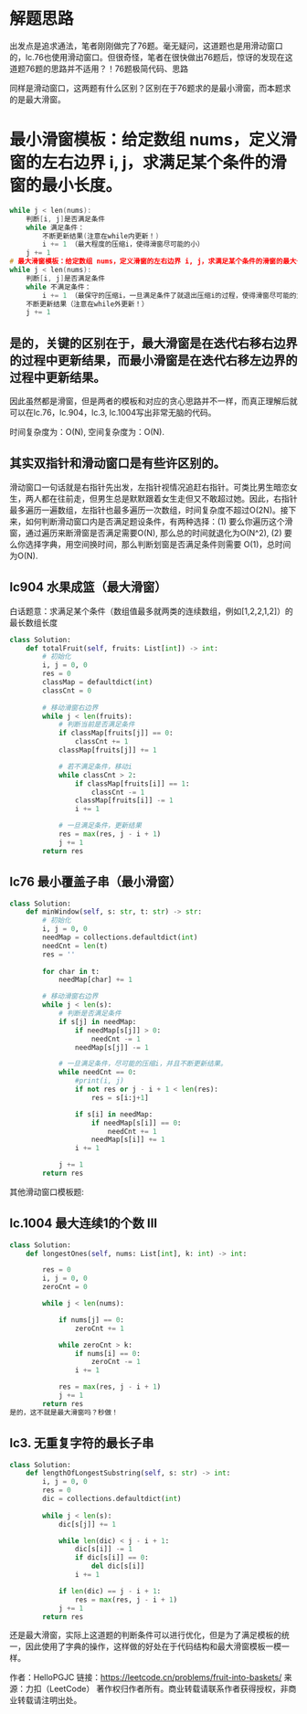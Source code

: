 # 解题思路
出发点是追求通法，笔者刚刚做完了76题。毫无疑问，这道题也是用滑动窗口的，lc.76也使用滑动窗口。但很奇怪，笔者在很快做出76题后，惊讶的发现在这道题76题的思路并不适用？！76题极简代码、思路

同样是滑动窗口，这两题有什么区别？区别在于76题求的是最小滑窗，而本题求的是最大滑窗。

# 最小滑窗模板：给定数组 nums，定义滑窗的左右边界 i, j，求满足某个条件的滑窗的最小长度。
```cpp
while j < len(nums):
    判断[i, j]是否满足条件
    while 满足条件：
        不断更新结果(注意在while内更新！)
        i += 1 （最大程度的压缩i，使得滑窗尽可能的小）
    j += 1
# 最大滑窗模板：给定数组 nums，定义滑窗的左右边界 i, j，求满足某个条件的滑窗的最大长度。
while j < len(nums):
    判断[i, j]是否满足条件
    while 不满足条件：
        i += 1 （最保守的压缩i，一旦满足条件了就退出压缩i的过程，使得滑窗尽可能的大）
    不断更新结果（注意在while外更新！）
    j += 1
```
## 是的，关键的区别在于，最大滑窗是在迭代右移右边界的过程中更新结果，而最小滑窗是在迭代右移左边界的过程中更新结果。
因此虽然都是滑窗，但是两者的模板和对应的贪心思路并不一样，而真正理解后就可以在lc.76，lc.904，lc.3, lc.1004写出非常无脑的代码。

时间复杂度为：O(N), 空间复杂度为：O(N).

## 其实双指针和滑动窗口是有些许区别的。
滑动窗口一句话就是右指针先出发，左指针视情况追赶右指针。可类比男生暗恋女生，两人都在往前走，但男生总是默默跟着女生走但又不敢超过她。因此，右指针最多遍历一遍数组，左指针也最多遍历一次数组，时间复杂度不超过O(2N)。接下来，如何判断滑动窗口内是否满足题设条件，有两种选择：(1) 要么你遍历这个滑窗，通过遍历来断滑窗是否满足需要O(N), 那么总的时间就退化为O(N^2), (2) 要么你选择字典，用空间换时间，那么判断划窗是否满足条件则需要 O(1)，总时间为O(N).

## lc904 水果成篮（最大滑窗）
白话题意：求满足某个条件（数组值最多就两类的连续数组，例如[1,2,2,1,2]）的最长数组长度
```python
class Solution:
    def totalFruit(self, fruits: List[int]) -> int:
        # 初始化
        i, j = 0, 0
        res = 0
        classMap = defaultdict(int)
        classCnt = 0
        
        # 移动滑窗右边界 
        while j < len(fruits):
            # 判断当前是否满足条件
            if classMap[fruits[j]] == 0:
                classCnt += 1
            classMap[fruits[j]] += 1

            # 若不满足条件，移动i
            while classCnt > 2:
                if classMap[fruits[i]] == 1:
                    classCnt -= 1
                classMap[fruits[i]] -= 1
                i += 1

            # 一旦满足条件，更新结果
            res = max(res, j - i + 1)
            j += 1
        return res
```
## lc76 最小覆盖子串（最小滑窗）
```python
class Solution:
    def minWindow(self, s: str, t: str) -> str:
        # 初始化
        i, j = 0, 0
        needMap = collections.defaultdict(int)
        needCnt = len(t)
        res = ''
        
        for char in t:
            needMap[char] += 1

        # 移动滑窗右边界
        while j < len(s):
            # 判断是否满足条件
            if s[j] in needMap:
                if needMap[s[j]] > 0:
                    needCnt -= 1
                needMap[s[j]] -= 1

            # 一旦满足条件，尽可能的压缩i，并且不断更新结果。
            while needCnt == 0:
                #print(i, j)
                if not res or j - i + 1 < len(res):
                    res = s[i:j+1]

                if s[i] in needMap:
                    if needMap[s[i]] == 0:
                        needCnt += 1
                    needMap[s[i]] += 1
                i += 1

            j += 1
        return res 
```
其他滑动窗口模板题:
## lc.1004 最大连续1的个数 III
```python
class Solution:
    def longestOnes(self, nums: List[int], k: int) -> int:

        res = 0
        i, j = 0, 0
        zeroCnt = 0

        while j < len(nums):

            if nums[j] == 0:
                zeroCnt += 1

            while zeroCnt > k:
                if nums[i] == 0:
                    zeroCnt -= 1
                i += 1

            res = max(res, j - i + 1)
            j += 1
        return res
是的，这不就是最大滑窗吗？秒做！
```
## lc3. 无重复字符的最长子串
```python
class Solution:
    def lengthOfLongestSubstring(self, s: str) -> int:
        i, j = 0, 0
        res = 0
        dic = collections.defaultdict(int)
        
        while j < len(s):
            dic[s[j]] += 1

            while len(dic) < j - i + 1:
                dic[s[i]] -= 1
                if dic[s[i]] == 0:
                    del dic[s[i]]
                i += 1

            if len(dic) == j - i + 1:
                res = max(res, j - i + 1)
            j += 1
        return res
```
还是最大滑窗，实际上这道题的判断条件可以进行优化，但是为了满足模板的统一，因此使用了字典的操作，这样做的好处在于代码结构和最大滑窗模板一模一样。

作者：HelloPGJC
链接：https://leetcode.cn/problems/fruit-into-baskets/
来源：力扣（LeetCode）
著作权归作者所有。商业转载请联系作者获得授权，非商业转载请注明出处。
